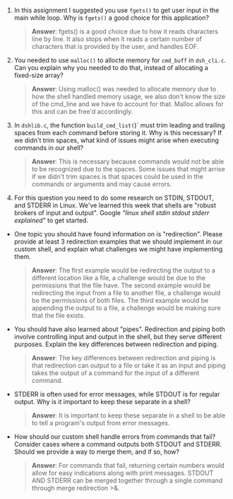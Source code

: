 1. In this assignment I suggested you use `fgets()` to get user input in the main while loop. Why is `fgets()` a good choice for this application?

    > **Answer**: fgets() is a good choice due to how it reads characters line by line. It also stops when it
	 > reads a certain number of characters that is provided by the user, and handles EOF.

2. You needed to use `malloc()` to allocte memory for `cmd_buff` in `dsh_cli.c`. Can you explain why you needed to do that, instead of allocating a fixed-size array?

    > **Answer**:  Using malloc() was needed to allocate memory due to how the shell handled memory usage, we also don't
	 > know the size of the cmd_line and we have to account for that. Malloc allows for this and can be free'd
	 > accordingly.


3. In `dshlib.c`, the function `build_cmd_list(`)` must trim leading and trailing spaces from each command before storing it. Why is this necessary? If we didn't trim spaces, what kind of issues might arise when executing commands in our shell?

    > **Answer**:  This is necessary because commands would not be able to be recognized due to the spaces. Some issues
	 > that might arrise if we didn't trim spaces is that spaces could be used in the commands or arguments and may cause
	 > errors.

4. For this question you need to do some research on STDIN, STDOUT, and STDERR in Linux. We've learned this week that shells are "robust brokers of input and output". Google _"linux shell stdin stdout stderr explained"_ to get started.

- One topic you should have found information on is "redirection". Please provide at least 3 redirection examples that we should implement in our custom shell, and explain what challenges we might have implementing them.

    > **Answer**:  The first example would be redirecting the output to a different location like a file, a challenge
	 > would be due to the permissions that the file have. The second example would be redirecting the input from a file
	 > to another file, a challenge would be the permissions of both files. The third example would be appending the
	 > output to a file, a challenge would be making sure that the file exists.

- You should have also learned about "pipes". Redirection and piping both involve controlling input and output in the shell, but they serve different purposes. Explain the key differences between redirection and piping.

    > **Answer**:  The key differences between redirection and piping is that redirection can output to a file or take
	 > it as an input and piping takes the output of a command for the input of a different command.

- STDERR is often used for error messages, while STDOUT is for regular output. Why is it important to keep these separate in a shell?

    > **Answer**:  It is important to keep these separate in a shell to be able to tell a program's output from error
	 > messages.

- How should our custom shell handle errors from commands that fail? Consider cases where a command outputs both STDOUT and STDERR. Should we provide a way to merge them, and if so, how?

    > **Answer**:  For commands that fail, returning certain numbers would allow for easy indications along with print
	 > messages. STDOUT AND STDERR can be merged together through a single command through merge redirection >&.
